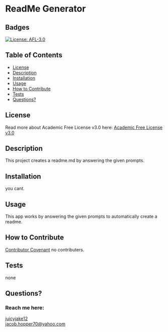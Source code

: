 # ReadMe Generator
  ## Badges
  [![License: AFL-3.0](https://img.shields.io/badge/License-AFL--3.0-lightgrey.svg)](https://opensource.org/licenses/AFL-3.0)
 
  ## Table of Contents

  * [License](#license)
  * [Description](#description)
  * [Installation](#installation)
  * [Usage](#usage)
  * [How to Contribute](#how-to-contribute)
  * [Tests](#tests)
  * [Questions?](#questions)
  
  ## License
  Read more about Academic Free License v3.0 here:
  [Academic Free License v3.0](https://opensource.org/licenses/AFL-3.0)
  
  ## Description
  This project creates a readme.md by answering the given prompts.
 
  ## Installation
  you cant.
  
  ## Usage
  This app works by answering the given prompts to automatically create a readme.
  
  ## How to Contribute
  [Contributor Covenant](https://www.contributor-covenant.org/) 
  no contributers.
 
  ## Tests
  none
  
  ## Questions?
  ### Reach me here: 
  [juicyjake12](https://github.com/juicyjake12)  
  jacob.hopper70@yahoo.com